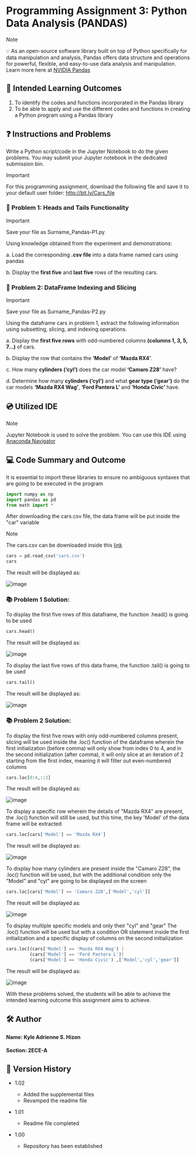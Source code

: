# Programming Assignment 3: Python Data Analysis (PANDAS)
> [!NOTE]
> 💡 As an open-source software library built on top of Python specifically for data manipulation and analysis, Pandas offers data structure and operations for  powerful, flexible, and easy-to-use data analysis and manipulation.
> Learn more here at [NVIDIA Pandas](https://www.nvidia.com/en-us/glossary/pandas-python/)

## 📖 Intended Learning Outcomes
1. To identify the codes and functions incorporated in the Pandas library
2. To be able to apply and use the different codes and functions in creating a Python program using a
Pandas library

## ❓ Instructions and Problems
Write a Python script/code in the Jupyter Notebook to do the given problems. You may submit your Jupyter
notebook in the dedicated submission bin.

> [!IMPORTANT]
> For this programming assignment, download the following file and save it to your default user folder: http://bit.ly/Cars_file

### 🔧 Problem 1: Heads and Tails Functionality
> [!IMPORTANT]
> Save your file as Surname_Pandas-P1.py

Using knowledge obtained from the experiment and demonstrations:

a. Load the corresponding **.csv file** into a data frame named cars using pandas 

b. Display the **first five** and **last five** rows of the resulting cars.

### 🔧 Problem 2: DataFrame Indexing and Slicing
> [!IMPORTANT]
> Save your file as Surname_Pandas-P2.py

Using the dataframe cars in problem 1, extract the following information using subsetting, slicing, and
indexing operations.

a. Display the **first five rows** with odd-numbered columns **(columns 1, 3, 5, 7...)** of cars.

b. Display the row that contains the **‘Model’** of **‘Mazda RX4’**.

c. How many **cylinders (‘cyl’)** does the car model **‘Camaro Z28’** have?

d. Determine how many **cylinders (‘cyl’)** and what **gear type (‘gear’)** do the car models **‘Mazda RX4 Wag’**, **‘Ford Pantera L’** and **‘Honda Civic’** have.

## 💿 Utilized IDE
> [!NOTE]
> Jupyter Notebook is used to solve the problem. You can use this IDE using [Anaconda Navigator](https://www.anaconda.com)

## 💻 Code Summary and Outcome

It is essential to import these libraries to ensure no ambiguous syntaxes that are going to be executed in the program
```python
import numpy as np
import pandas as pd
from math import *
```

After downloading the cars.csv file, the data frame will be put inside the "car" variable
> [!NOTE]
> The cars.csv can be downloaded inside this [link](http://bit.ly/Cars_file)

```python
cars = pd.read_csv('cars.csv')
cars
```

The result will be displayed as:

![image](https://github.com/user-attachments/assets/12a8950d-bdfc-4450-9c44-02b9e8fef4df)

### 📚 Problem 1 Solution:
To display the first five rows of this dataframe, the function .head() is going to be used

```python
cars.head()
```

The result will be displayed as:

![image](https://github.com/user-attachments/assets/b90679e6-c0bc-443d-8fc8-71208e72326c)

To display the last five rows of this data frame, the function .tail() is going to be used

```python
cars.tail()
```
The result will be displayed as:

![image](https://github.com/user-attachments/assets/c2a68fde-139e-4d1e-8ca9-dcf281c2e78c)


### 📚 Problem 2 Solution:
To display the first five rows with only odd-numbered columns present, slicing will be used inside the .loc() function of the dataframe wherein the first initialization (before comma) will only show from index 0 to 4, and in the 
second initialization (after comma), it will only slice at an iteration of 2 starting from the first index, meaning it will filter out even-numbered columns
```python
cars.loc[0:4,::2]
```

The result will be displayed as:

![image](https://github.com/user-attachments/assets/3b03d416-9d62-4211-8e80-a2a0dec1bf61)

To display a specific row wherein the details of "Mazda RX4" are present, the .loc() function will still be used, but this time, the key 'Model' of the data frame will be extracted

```python
cars.loc[cars['Model'] == 'Mazda RX4']
```

The result will be displayed as:

![image](https://github.com/user-attachments/assets/af63fd63-9fd1-477d-bea0-b5672d8614f6)

To display how many cylinders are present inside the "Camaro Z28", the .loc() function will be used, but with the additional condition only the "Model" and "cyl" are going to be displayed on the screen

```python
cars.loc[cars['Model'] == 'Camaro Z28',['Model','cyl']]
```

The result will be displayed as:

![image](https://github.com/user-attachments/assets/2eeaa930-de39-436e-8644-37a7b2d93b30)

To display multiple specific models and only their "cyl" and "gear" The .loc() function will be used but with a condition OR statement inside the first initialization and a specific display of columns on the second initialization

```python
cars.loc[(cars['Model'] == 'Mazda RX4 Wag') |
         (cars['Model'] == 'Ford Pantera L')|
         (cars['Model'] == 'Honda Civic') ,['Model','cyl','gear']]
```

The result will be displayed as:

![image](https://github.com/user-attachments/assets/4e8875a7-2022-435f-9df2-ea8f62e0e3af)

With these problems solved, the students will be able to achieve the intended learning outcome this assignment aims to achieve.

## 🛠 Author
#### Name: Kyle Adrienne S. Hizon
#### Section: 2ECE-A

## 🔑 Version History

- 1.02
  - Added the supplemental files
  - Revamped the readme file

- 1.01
  - Readme file completed

- 1.00 
  - Repository has been established
